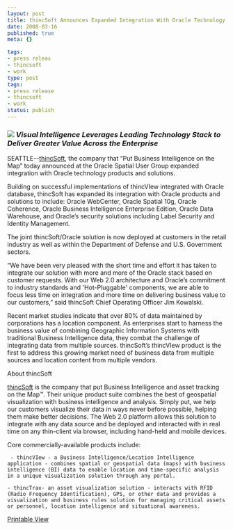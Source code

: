 ```yaml
---
layout: post
title: thincSoft Announces Expanded Integration With Oracle Technology and Applications
date: 2008-03-16
published: true
meta: {}

tags:
- press releas
- thincsoft
- work
type: post
tags:
- press release
- thincsoft
- work
status: publish
---
```

### <i>![](http://media.eick.us/2011/05/2100790462_78f9d70aea_m.jpg) Visual Intelligence Leverages Leading Technology Stack to Deliver Greater Value Across the Enterprise</i>



SEATTLE--[thincSoft](http://www.thincsoft.com/), the company that “Put Business Intelligence on the Map” today announced at the Oracle Spatial User Group expanded integration with Oracle technology products and solutions.



Building on successful implementations of thincVIew integrated with Oracle database, thincSoft has expanded its integration with Oracle products and solutions to include: Oracle WebCenter, Oracle Spatial 10g, Oracle Coherence, Oracle Business Intelligence Enterprise Edition, Oracle Data Warehouse, and Oracle’s security solutions including Label Security and Identity Management.



The joint thincSoft/Oracle solution is now deployed at customers in the retail industry as well as within the Department of Defense and U.S. Government sectors.



“We have been very pleased with the short time and effort it has taken to integrate our solution with more and more of the Oracle stack based on customer requests. With our Web 2.0 architecture and Oracle’s commitment to industry standards and 'Hot-Pluggable' components, we are able to focus less time on integration and more time on delivering business value to our customers,” said thincSoft Chief Operating Officer Jim Kowalski.



Recent market studies indicate that over 80% of data maintained by corporations has a location component. As enterprises start to harness the business value of combining Geographic Information Systems with traditional Business Intelligence data, they combat the challenge of integrating data from multiple sources. thincSoft’s thincVIew product is the first to address this growing market need of business data from multiple sources and location content from multiple vendors.



About thincSoft



[thincSoft](http://www.thincsoft.com) is the company that put Business Intelligence and asset tracking on the Map™. Their unique product suite combines the best of geospatial visualization with business intelligence and analysis. Simply put, we help our customers visualize their data in ways never before possible, helping them make better decisions. The Web 2.0 platform allows this solution to integrate with any data source and be deployed and interacted with in real time on any thin-client via browser, including hand-held and mobile devices.



Core commercially-available products include:

     - thincVIew - a Business Intelligence/Location Intelligence application - combines spatial or geospatial data (maps) with business intelligence (BI) data to enable location and time-specific analysis in a unique visualization solution through any portal.

    - thincTrax- an asset visualization solution - interacts with RFID (Radio Frequency Identification), GPS, or other data and provides a visualization and business rules solution for managing critical assets or personnel, location intelligence and situational awareness.

   <div class="wlWriterSmartContent" style="padding-right: 0px;padding-left: 0px;padding-bottom: 0px;margin: 0px;padding-top: 0px">

 [Printable View](http://www.andyeick.com/_blogMedia/thincSoftAnnouncesExpandedIntegrationWit_713F/Oraclesolutionexpansion.pdf)

</div>
